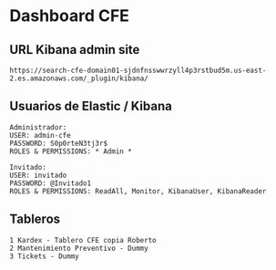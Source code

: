 # Dashboard CFE 

## URL Kibana admin site
    https://search-cfe-domain01-sjdnfnsswwrzyll4p3rstbud5m.us-east-2.es.amazonaws.com/_plugin/kibana/

## Usuarios de Elastic / Kibana
    Administrador:
    USER: admin-cfe 
    PASSWORD: S0p0rteN3tj3r$
    ROLES & PERMISSIONS: * Admin *

    Invitado:
    USER: invitado 
    PASSWORD: @Invitado1
    ROLES & PERMISSIONS: ReadAll, Monitor, KibanaUser, KibanaReader

## Tableros
    1 Kardex - Tablero CFE copia Roberto
    2 Mantenimiento Preventivo - Dummy
    3 Tickets - Dummy
